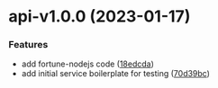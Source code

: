 # api-v1.0.0 (2023-01-17)


### Features

* add fortune-nodejs code ([18edcda](https://github.com/bbeesley/cloud-functions-poc/commit/18edcda7f3b4720909624391f95cf893b80c67e4))
* add initial service boilerplate for testing ([70d39bc](https://github.com/bbeesley/cloud-functions-poc/commit/70d39bc9688e48a71970b25779be892a5a71d0a8))
